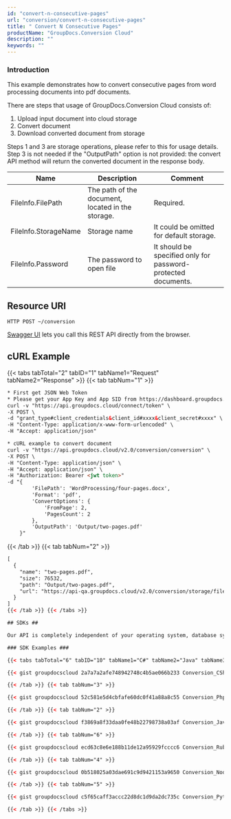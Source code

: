 ```yaml
---
id: "convert-n-consecutive-pages"
url: "conversion/convert-n-consecutive-pages"
title: " Convert N Consecutive Pages"
productName: "GroupDocs.Conversion Cloud"
description: ""
keywords: ""
---
```

### Introduction ###

This example demonstrates how to convert consecutive pages from word processing documents into pdf documents.

There are steps that usage of GroupDocs.Conversion Cloud consists of:

1. Upload input document into cloud storage
2. Convert document
3. Download converted document from storage

Steps 1 and 3 are storage operations, please refer to this for usage details.
Step 3 is not needed if the "OutputPath" option is not provided: the convert API method will return the converted document in the response body.

| Name | Description | Comment
|---|---|---
|FileInfo.FilePath|The path of the document, located in the storage.|Required.
|FileInfo.StorageName|Storage name|It could be omitted for default storage.
|FileInfo.Password|The password to open file|It should be specified only for password-protected documents.

## Resource URI ##

```HTTP POST ~/conversion```

[Swagger UI](https://apireference.groupdocs.cloud/watermark/#/Info/GetInfo) lets you call this REST API directly from the browser.

## cURL Example ##

{{< tabs tabTotal="2" tabID="1" tabName1="Request" tabName2="Response" >}} {{< tab tabNum="1" >}}

```html
* First get JSON Web Token
* Please get your App Key and App SID from https://dashboard.groupdocs.cloud/#/apps. Kindly place App Key in "client_secret" and App SID in "client_id" argument.
curl -v "https://api.groupdocs.cloud/connect/token" \
-X POST \
-d "grant_type#client_credentials&client_id#xxxx&client_secret#xxxx" \
-H "Content-Type: application/x-www-form-urlencoded" \
-H "Accept: application/json"

* cURL example to convert document
curl -v "https://api.groupdocs.cloud/v2.0/conversion/conversion" \
-X POST \
-H "Content-Type: application/json" \
-H "Accept: application/json" \
-H "Authorization: Bearer <jwt token>"
-d "{
        'FilePath': 'WordProcessing/four-pages.docx',
        'Format': 'pdf',
        'ConvertOptions': {
            'FromPage': 2,
            'PagesCount': 2
        },
        'OutputPath': 'Output/two-pages.pdf'
    }"

```

{{< /tab >}} {{< tab tabNum="2" >}}

```html
[
  {
    "name": "two-pages.pdf",
    "size": 76532,
    "path": "Output/two-pages.pdf",
    "url": "https://api-qa.groupdocs.cloud/v2.0/conversion/storage/file/Output/two-pages.pdf"
  }
]
{{< /tab >}} {{< /tabs >}}

## SDKs ##

Our API is completely independent of your operating system, database system or development language. You can use any language and platform that supports HTTP to interact with our API. However, manually writing client code can be difficult, error-prone and time-consuming. Therefore, we have provided and support API [SDKs](https://github.com/groupdocs-watermark-cloud) in many development languages in order to make it easier to integrate with us. If you use [SDK](https://github.com/groupdocs-watermark-cloud), it shows [document information](https://apireference.groupdocs.cloud/watermark/#/Info/GetInfo) API calls and lets you use GroupDocs Cloud features in a native way for your preferred language.

### SDK Examples ###

{{< tabs tabTotal="6" tabID="10" tabName1="C#" tabName2="Java" tabName3="PHP" tabName4="Node.js" tabName5="Python" tabName6="Ruby" >}} {{< tab tabNum="1" >}}

{{< gist groupdocscloud 2a7a7a2afe748942748c4b5ae066b233 Conversion_CSharp_Common_NPages.cs >}}

{{< /tab >}} {{< tab tabNum="3" >}}

{{< gist groupdocscloud 52c581e5d4cbfafe60dc0f41a88a8c55 Conversion_Php_Common_NPages.php >}}

{{< /tab >}} {{< tab tabNum="2" >}}

{{< gist groupdocscloud f3869a8f33daa0fe48b22798738a03af Conversion_Java_Common_NPages.java >}}

{{< /tab >}} {{< tab tabNum="6" >}}

{{< gist groupdocscloud ecd63c8e6e188b11de12a95929fcccc6 Conversion_Ruby_Common_NPages.rb >}}

{{< /tab >}} {{< tab tabNum="4" >}}

{{< gist groupdocscloud 0b518025a03dae691c9d9421153a9650 Conversion_Node_Common_NPages.js >}}

{{< /tab >}} {{< tab tabNum="5" >}}

{{< gist groupdocscloud c5f65caff3accc22d8dc1d9da2dc735c Conversion_Python_Common_NPages.py >}}

{{< /tab >}} {{< /tabs >}}
